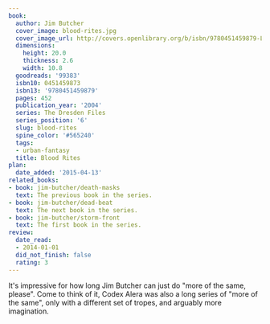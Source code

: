 ```yaml
---
book:
  author: Jim Butcher
  cover_image: blood-rites.jpg
  cover_image_url: http://covers.openlibrary.org/b/isbn/9780451459879-L.jpg
  dimensions:
    height: 20.0
    thickness: 2.6
    width: 10.8
  goodreads: '99383'
  isbn10: 0451459873
  isbn13: '9780451459879'
  pages: 452
  publication_year: '2004'
  series: The Dresden Files
  series_position: '6'
  slug: blood-rites
  spine_color: '#565240'
  tags:
  - urban-fantasy
  title: Blood Rites
plan:
  date_added: '2015-04-13'
related_books:
- book: jim-butcher/death-masks
  text: The previous book in the series.
- book: jim-butcher/dead-beat
  text: The next book in the series.
- book: jim-butcher/storm-front
  text: The first book in the series.
review:
  date_read:
  - 2014-01-01
  did_not_finish: false
  rating: 3
---
```

It's impressive for how long Jim Butcher can just do "more of the same, please". Come to think of it, Codex Alera was
also a long series of "more of the same", only with a different set of tropes, and arguably more imagination.
